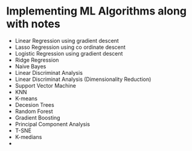 # Implementing ML Algorithms along with notes

* Linear Regression using gradient descent
* Lasso Regression using co ordinate descent
* Logistic Regression using gradient descent
* Ridge Regression 
* Naive Bayes
* Linear Discriminat Analysis
* Linear Discriminat Analysis (Dimensionality Reduction)
* Support Vector Machine
* KNN
* K-means
* Decesion Trees
* Random Forest
* Gradient Boosting
* Principal Component Analysis
* T-SNE
* K-medians
* 

